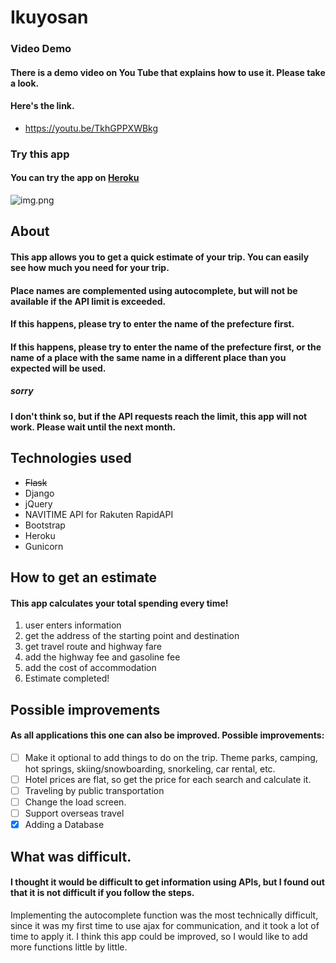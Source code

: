 # Ikuyosan

### Video Demo

#### There is a demo video on You Tube that explains how to use it. Please take a look.

#### Here's the link.

- https://youtu.be/TkhGPPXWBkg

### Try this app

#### You can try the app on [Heroku](https://ikuyosan.herokuapp.com/)

![img.png](https://user-images.githubusercontent.com/64204237/133374267-207abf51-f3e2-4d65-a49c-a0afdf0c3c3d.png)

## About

#### This app allows you to get a quick estimate of your trip. You can easily see how much you need for your trip.

#### Place names are complemented using autocomplete, but will not be available if the API limit is exceeded.
#### If this happens, please try to enter the name of the prefecture first.
#### If this happens, please try to enter the name of the prefecture first, or the name of a place with the same name in a different place than you expected will be used.

##### sorry
#### I don't think so, but if the API requests reach the limit, this app will not work. Please wait until the next month.

## Technologies used

- ~~Flask~~
- Django
- jQuery
- NAVITIME API for Rakuten RapidAPI
- Bootstrap
- Heroku
- Gunicorn

## How to get an estimate

#### This app calculates your total spending every time!

1. user enters information
2. get the address of the starting point and destination
3. get travel route and highway fare
4. add the highway fee and gasoline fee
5. add the cost of accommodation
6. Estimate completed!

## Possible improvements

#### As all applications this one can also be improved. Possible improvements:

- [ ] Make it optional to add things to do on the trip. Theme parks, camping, hot springs, skiing/snowboarding, snorkeling,
  car rental, etc.
- [ ] Hotel prices are flat, so get the price for each search and calculate it.
- [ ] Traveling by public transportation
- [ ] Change the load screen.
- [ ] Support overseas travel
- [x] Adding a Database

## What was difficult.

#### I thought it would be difficult to get information using APIs, but I found out that it is not difficult if you follow the steps.
Implementing the autocomplete function was the most technically difficult, since it was my first time to use ajax for communication, and it took a lot of time to apply it.
I think this app could be improved, so I would like to add more functions little by little.